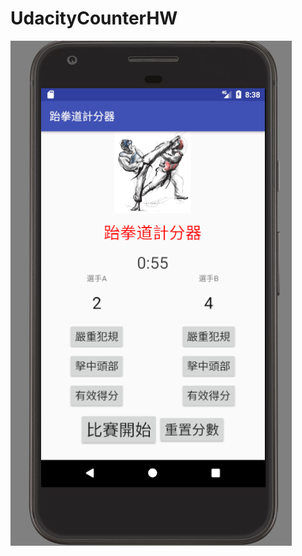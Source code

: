 # UdacityCounterHW
![image](https://github.com/wutiger555/UdacityCounterHW/blob/master/%E6%93%B7%E5%8F%96.PNG)

